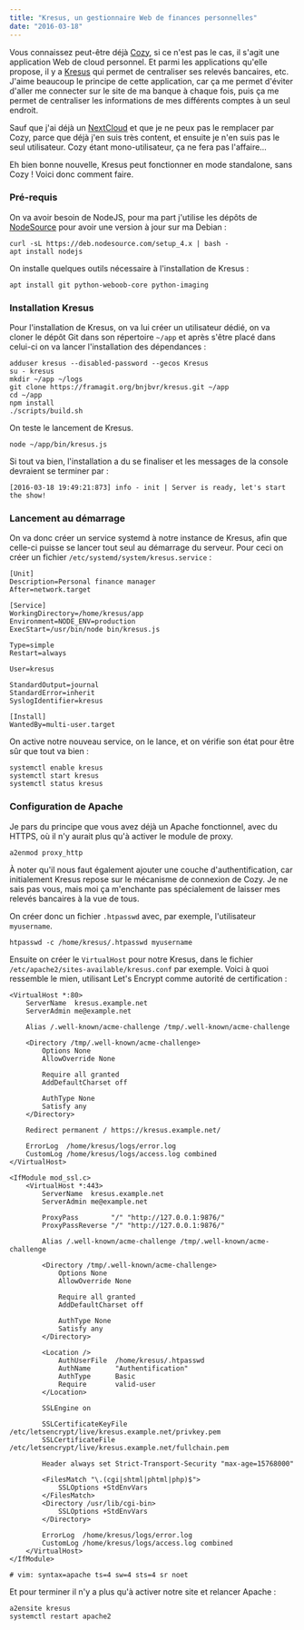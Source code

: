 ```yaml
---
title: "Kresus, un gestionnaire Web de finances personnelles"
date: "2016-03-18"
---
```


Vous connaissez peut-être déjà [Cozy](https://cozy.io/fr/), si ce n'est pas le cas, il s'agit une application Web de cloud personnel. Et parmi les applications qu'elle propose, il y a [Kresus](https://framagit.org/bnjbvr/kresus.git) qui permet de centraliser ses relevés bancaires, etc. J'aime beaucoup le principe de cette application, car ça me permet d'éviter d'aller me connecter sur le site de ma banque à chaque fois, puis ça me permet de centraliser les informations de mes différents comptes à un seul endroit.

Sauf que j'ai déjà un [NextCloud](https://nextcloud.org/) et que je ne peux pas le remplacer par Cozy, parce que déjà j'en suis très content, et ensuite je n'en suis pas le seul utilisateur. Cozy étant mono-utilisateur, ça ne fera pas l'affaire…

Eh bien bonne nouvelle, Kresus peut fonctionner en mode standalone, sans Cozy ! Voici donc comment faire.

### Pré-requis

On va avoir besoin de NodeJS, pour ma part j'utilise les dépôts de [NodeSource](https://github.com/nodesource/distributions) pour avoir une version à jour sur ma Debian :

```
curl -sL https://deb.nodesource.com/setup_4.x | bash -
apt install nodejs
```

On installe quelques outils nécessaire à l'installation de Kresus :

```
apt install git python-weboob-core python-imaging
```

### Installation Kresus

Pour l'installation de Kresus, on va lui créer un utilisateur dédié, on va cloner le dépôt Git dans son répertoire `~/app` et après s'être placé dans celui-ci on va lancer l'installation des dépendances :

```
adduser kresus --disabled-password --gecos Kresus
su - kresus
mkdir ~/app ~/logs
git clone https://framagit.org/bnjbvr/kresus.git ~/app
cd ~/app
npm install
./scripts/build.sh
```

On teste le lancement de Kresus.

```
node ~/app/bin/kresus.js
```

Si tout va bien, l'installation a du se finaliser et les messages de la console devraient se terminer par :

```
[2016-03-18 19:49:21:873] info - init | Server is ready, let's start the show!
```

### Lancement au démarrage

On va donc créer un service systemd à notre instance de Kresus, afin que celle-ci puisse se lancer tout seul au démarrage du serveur. Pour ceci on créer un fichier `/etc/systemd/system/kresus.service` :

```
[Unit]
Description=Personal finance manager
After=network.target

[Service]
WorkingDirectory=/home/kresus/app
Environment=NODE_ENV=production
ExecStart=/usr/bin/node bin/kresus.js

Type=simple
Restart=always

User=kresus

StandardOutput=journal
StandardError=inherit
SyslogIdentifier=kresus

[Install]
WantedBy=multi-user.target
```

On active notre nouveau service, on le lance, et on vérifie son état pour être sûr que tout va bien :

```
systemctl enable kresus
systemctl start kresus
systemctl status kresus
```

### Configuration de Apache

Je pars du principe que vous avez déjà un Apache fonctionnel, avec du HTTPS, où il n'y aurait plus qu'à activer le module de proxy.

```
a2enmod proxy_http
```

À noter qu'il nous faut également ajouter une couche d'authentification, car initialement Kresus repose sur le mécanisme de connexion de Cozy. Je ne sais pas vous, mais moi ça m'enchante pas spécialement de laisser mes relevés bancaires à la vue de tous.

On créer donc un fichier `.htpasswd` avec, par exemple, l'utilisateur `myusername`.

```
htpasswd -c /home/kresus/.htpasswd myusername
```

Ensuite on créer le `VirtualHost` pour notre Kresus, dans le fichier `/etc/apache2/sites-available/kresus.conf` par exemple. Voici à quoi ressemble le mien, utilisant Let's Encrypt comme autorité de certification :

```
<VirtualHost *:80>
    ServerName  kresus.example.net
    ServerAdmin me@example.net

    Alias /.well-known/acme-challenge /tmp/.well-known/acme-challenge

    <Directory /tmp/.well-known/acme-challenge>
        Options None
        AllowOverride None

        Require all granted
        AddDefaultCharset off

        AuthType None
        Satisfy any
    </Directory>

    Redirect permanent / https://kresus.example.net/

    ErrorLog  /home/kresus/logs/error.log
    CustomLog /home/kresus/logs/access.log combined
</VirtualHost>

<IfModule mod_ssl.c>
    <VirtualHost *:443>
        ServerName  kresus.example.net
        ServerAdmin me@example.net

        ProxyPass        "/" "http://127.0.0.1:9876/"
        ProxyPassReverse "/" "http://127.0.0.1:9876/"

        Alias /.well-known/acme-challenge /tmp/.well-known/acme-challenge

        <Directory /tmp/.well-known/acme-challenge>
            Options None
            AllowOverride None

            Require all granted
            AddDefaultCharset off

            AuthType None
            Satisfy any
        </Directory>

        <Location />
            AuthUserFile  /home/kresus/.htpasswd
            AuthName      "Authentification"
            AuthType      Basic
            Require       valid-user
        </Location>

        SSLEngine on

        SSLCertificateKeyFile /etc/letsencrypt/live/kresus.example.net/privkey.pem
        SSLCertificateFile    /etc/letsencrypt/live/kresus.example.net/fullchain.pem

        Header always set Strict-Transport-Security "max-age=15768000"

        <FilesMatch "\.(cgi|shtml|phtml|php)$">
            SSLOptions +StdEnvVars
        </FilesMatch>
        <Directory /usr/lib/cgi-bin>
            SSLOptions +StdEnvVars
        </Directory>

        ErrorLog  /home/kresus/logs/error.log
        CustomLog /home/kresus/logs/access.log combined
    </VirtualHost>
</IfModule>

# vim: syntax=apache ts=4 sw=4 sts=4 sr noet
```

Et pour terminer il n'y a plus qu'à activer notre site et relancer Apache :

```
a2ensite kresus
systemctl restart apache2
```
